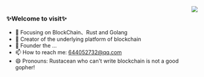 <!--### Hi there 👋-->

<!--
**captainlee1024/captainlee1024** is a ✨ _special_ ✨ repository because its `README.md` (this file) appears on your GitHub profile.

Here are some ideas to get you started:

- 🔭 I’m currently working on ...
- 🌱 I’m currently learning ...
- 👯 I’m looking to collaborate on ...
- 🤔 I’m looking for help with ...
- 💬 Ask me about ...
- 📫 How to reach me: ...
- 😄 Pronouns: ...
- ⚡ Fun fact: ...
-->


<img align="right" src="https://github-readme-stats.vercel.app/api?username=captainlee1024&show_icons=true&icon_color=0480ef&text_color=75eeb2&bg_color=193549&hide_title=false&title_color=e683d9" />

### ✨Welcome to visit✨

- :orange_book: Focusing on BlockChain、Rust and Golang
- :hammer: Creator of the underlying platform of blockchain
- :ram: Founder the ...
- 📫 How to reach me: 644052732@qq.com
- 😄 Pronouns: Rustacean who can't write blockchain is not a good gopher!
